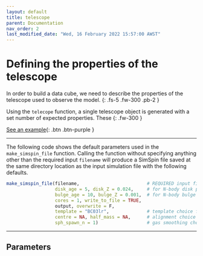 ```yaml
---
layout: default
title: telescope
parent: Documentation
nav_order: 2
last_modified_date: "Wed, 16 February 2022 15:57:00 AWST"
---
```


# Defining the properties of the telescope

In order to build a data cube, we need to describe the properties of the telescope used to observe the model. 
{: .fs-5 .fw-300 .pb-2 }

Using the `telecope` function, a single telescope object is generated with a set number of expected properties. These 
{: .fw-300 }


[See an example](#example){: .btn .btn-purple }

---

The following code shows the default parameters used in the `make_simspin_file` function. Calling the function without specifying anything other than the required input `filename` will produce a SimSpin file saved at the same directory location as the input simulation file with the following defaults. 

```R
make_simspin_file(filename,                         # REQUIRED input file 
                  disk_age = 5, disk_Z = 0.024,     # for N-body disk particles
                  bulge_age = 10, bulge_Z = 0.001,  # for N-body bulge particles
                  cores = 1, write_to_file = TRUE, 
                  output, overwrite = F,
                  template = "BC03lr",              # template choice for spectra
                  centre = NA, half_mass = NA,      # alignment choice
                  sph_spawn_n = 1)                  # gas smoothing choice

```

---

## Parameters
